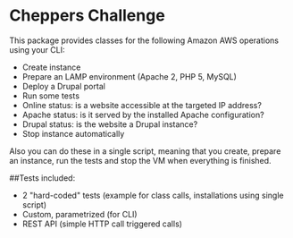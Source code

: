 # Cheppers Challenge
This package provides classes for the following Amazon AWS operations using your CLI:
- Create instance
- Prepare an LAMP environment (Apache 2, PHP 5, MySQL)
- Deploy a Drupal portal
- Run some tests
 - Online status: is a website accessible at the targeted IP address?
 - Apache status: is it served by the installed Apache configuration?
 - Drupal status: is the website a Drupal instance?
- Stop instance automatically

Also you can do these in a single script, meaning that you create, prepare an instance, run the tests and stop the VM when everything is finished.

##Tests included:
- 2 "hard-coded" tests (example for class calls, installations using single script)
- Custom, parametrized (for CLI)
- REST API (simple HTTP call triggered calls)
